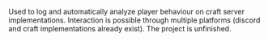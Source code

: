 Used to log and automatically analyze player behaviour on craft server implementations. Interaction is possible through
multiple platforms (discord and craft implementations already exist). The project is unfinished.